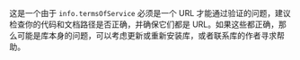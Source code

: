 这是一个由于 `info.termsOfService` 必须是一个 URL 才能通过验证的问题，建议检查你的代码和文档路径是否正确，并确保它们都是 URL。如果这些都正确，那么可能是库本身的问题，可以考虑更新或重新安装库，或者联系库的作者寻求帮助。
